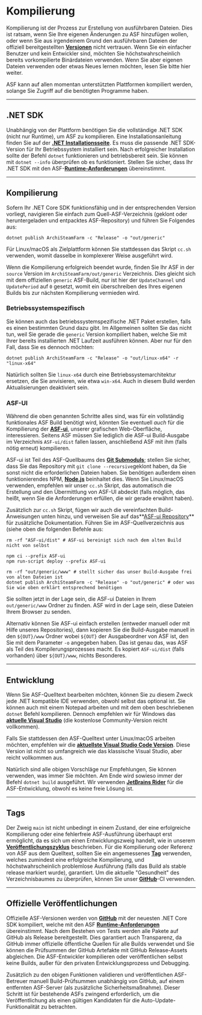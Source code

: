 # Kompilierung

Kompilierung ist der Prozess zur Erstellung von ausführbaren Dateien. Dies ist ratsam, wenn Sie Ihre eigenen Änderungen zu ASF hinzufügen wollen, oder wenn Sie aus irgendeinem Grund den ausführbaren Dateien der offiziell bereitgestellten **[Versionen](https://github.com/JustArchiNET/ArchiSteamFarm/releases)** nicht vertrauen. Wenn Sie ein einfacher Benutzer und kein Entwickler sind, möchten Sie höchstwahrscheinlich bereits vorkompilierte Binärdateien verwenden. Wenn Sie aber eigenen Dateien verwenden oder etwas Neues lernen möchten, lesen Sie bitte hier weiter.

ASF kann auf allen momentan unterstützten Plattformen kompiliert werden, solange Sie Zugriff auf die benötigten Programme haben.

---

## .NET SDK

Unabhängig von der Plattform benötigen Sie die vollständige .NET SDK (nicht nur Runtime), um ASF zu kompilieren. Eine Installationsanleitung finden Sie auf der **[.NET Installationsseite](https://dotnet.microsoft.com/download)**. Es muss die passende .NET SDK-Version für Ihr Betriebssystem installiert sein. Nach erfolgreicher Installation sollte der Befehl `dotnet` funktionieren und betriebsbereit sein. Sie können mit `dotnet --info` überprüfen ob es funktioniert. Stellen Sie sicher, dass Ihr .NET SDK mit den ASF-**[Runtime-Anforderungen](https://github.com/JustArchiNET/ArchiSteamFarm/wiki/Compatibility-de-DE#runtime-anforderungen)** übereinstimmt.

---

## Kompilierung

Sofern Ihr .NET Core SDK funktionsfähig und in der entsprechenden Version vorliegt, navigieren Sie einfach zum Quell-ASF-Verzeichnis (geklont oder heruntergeladen und entpacktes ASF-Repository) und führen Sie Folgendes aus:

```shell
dotnet publish ArchiSteamFarm -c "Release" -o "out/generic"
```

Für Linux/macOS als Zielplattform können Sie stattdessen das Skript `cc.sh` verwenden, womit dasselbe in komplexerer Weise ausgeführt wird.

Wenn die Kompilierung erfolgreich beendet wurde, finden Sie Ihr ASF in der `source` Version im `ArchiSteamFarm/out/generic` Verzeichnis. Dies gleicht sich mit dem offiziellen `generic` ASF-Build, nur ist hier der `UpdateChannel` und `UpdatePeriod` auf `0` gesetzt, womit ein überschreiben des Ihres eigenen Builds bis zur nächsten Kompilierung vermieden wird.

### Betriebssystemspezifisch

Sie können auch das betriebssystemspezifische .NET Paket erstellen, falls es einen bestimmten Grund dazu gibt. Im Allgemeinen sollten Sie das nicht tun, weil Sie gerade die `generic` Version kompiliert haben, welche Sie mit Ihrer bereits installierten .NET Laufzeit ausführen können. Aber nur für den Fall, dass Sie es dennoch möchten:

```shell
dotnet publish ArchiSteamFarm -c "Release" -o "out/linux-x64" -r "linux-x64"
```

Natürlich sollten Sie `linux-x64` durch eine Betriebssystemarchitektur ersetzen, die Sie anvisieren, wie etwa `win-x64`. Auch in diesem Build werden Aktualisierungen deaktiviert sein.

### ASF-UI

Während die oben genannten Schritte alles sind, was für ein vollständig funktionales ASF Build benötigt wird, könnten Sie eventuell *auch* für die Kompilierung der **[ASF-ui](https://github.com/JustArchiNET/ArchiSteamFarm/wiki/IPC#asf-ui)**, unserer grafischen Web-Oberfläche, interessieren. Seitens ASF müssen Sie lediglich die ASF-ui Build-Ausgabe im Verzeichnis `ASF-ui/dist` fallen lassen, anschließend ASF mit ihm (falls nötig erneut) kompilieren.

ASF-ui ist Teil des ASF-Quellbaums des **[Git Submoduls](https://git-scm.com/book/en/v2/Git-Tools-Submodules)**; stellen Sie sicher, dass Sie das Repository mit `git clone --recursive`geklont haben, da Sie sonst nicht die erforderlichen Dateien haben. Sie benötigen außerdem einen funktionierendes NPM, **[Node.js](https://nodejs.org)** beinhaltet dies. Wenn Sie Linux/macOS verwenden, empfehlen wir unser `cc.sh` Skript, das automatisch die Erstellung und den Übermittlung von ASF-UI abdeckt (falls möglich, das heißt, wenn Sie die Anforderungen erfüllen, die wir gerade erwähnt haben).

Zusätzlich zur `cc.sh` Skript, fügen wir auch die vereinfachten Build-Anweisungen unten hinzu, und verweisen Sie auf das**[ASF-ui Repository](https://github.com/JustArchiNET/ASF-ui)** für zusätzliche Dokumentation. Führen Sie im ASF-Quellverzeichnis aus (siehe oben die folgenden Befehle aus:

```shell
rm -rf "ASF-ui/dist" # ASF-ui bereinigt sich nach dem alten Build nicht von selbst

npm ci --prefix ASF-ui
npm run-script deploy --prefix ASF-ui

rm -rf "out/generic/www" # stellt sicher das unser Build-Ausgabe frei von alten Dateien ist
dotnet publish ArchiSteamFarm -c "Release" -o "out/generic" # oder was Sie wie oben erklärt entsprechend benötigen
```

Sie sollten jetzt in der Lage sein, die ASF-ui Dateien in Ihrem `out/generic/www` Ordner zu finden. ASF wird in der Lage sein, diese Dateien Ihrem Browser zu senden.

Alternativ können Sie ASF-ui einfach erstellen (entweder manuell oder mit Hilfe unseres Repositories), dann kopieren Sie die Build-Ausgabe manuell in den `${OUT}/www` Ordner wobei `${OUT}` der Ausgabeordner von ASF ist, den Sie mit dem Parameter `-o` angegeben haben. Das ist genau das, was ASF als Teil des Kompilerungsprozesses macht. Es kopiert `ASF-ui/dist` (falls vorhanden) über `${OUT}/www`, nichts Besonderes.

---

## Entwicklung

Wenn Sie ASF-Quelltext bearbeiten möchten, können Sie zu diesem Zweck jede .NET kompatible IDE verwenden, obwohl selbst das optional ist. Sie können auch mit einem Notepad arbeiten und mit dem oben beschriebenen `dotnet` Befehl kompilieren. Dennoch empfehlen wir für Windows das **[aktuelle Visual Studio](https://visualstudio.microsoft.com/downloads)** (die kostenlose Community-Version reicht vollkommen).

Falls Sie stattdessen den ASF-Quelltext unter Linux/macOS arbeiten möchten, empfehlen wir die **[aktuellste Visual Studio Code Version](https://code.visualstudio.com/download)**. Diese Version ist nicht so umfangreich wie das klassische Visual Studio, aber reicht vollkommen aus.

Natürlich sind alle obigen Vorschläge nur Empfehlungen, Sie können verwenden, was immer Sie möchten. Am Ende wird sowieso immer der Befehl `dotnet build` ausgeführt. Wir verwenden **[JetBrains Rider](https://www.jetbrains.com/rider)** für die ASF-Entwicklung, obwohl es keine freie Lösung ist.

---

## Tags

Der Zweig `main` ist nicht unbedingt in einem Zustand, der eine erfolgreiche Kompilierung oder eine fehlerfreie ASF-Ausführung überhaupt erst ermöglicht, da es sich um einen Entwicklungszweig handelt, wie in unserem **[Veröffentlichungszyklus](https://github.com/JustArchiNET/ArchiSteamFarm/wiki/Release-cycle-de-DE)** beschrieben. Für die Kompilierung oder Referenz von ASF aus dem Quelltext, sollten Sie ein angemessenes **[Tag](https://github.com/JustArchiNET/ArchiSteamFarm/tags)** verwenden, welches zumindest eine erfolgreiche Kompilierung, und höchstwahrscheinlich problemlose Ausführung (falls das Build als stable release markiert wurde), garantiert. Um die aktuelle "Gesundheit" des Verzeichnisbaumes zu überprüfen, können Sie unser **[GitHub](https://github.com/JustArchiNET/ArchiSteamFarm/actions/workflows/ci.yml?query=branch%3Amain)**-CI verwenden.

---

## Offizielle Veröffentlichungen

Offizielle ASF-Versionen werden von **[GitHub](https://github.com/JustArchiNET/ArchiSteamFarm/actions)** mit der neuesten .NET Core SDK kompiliert, welche mit den ASF **[Runtime-Anforderungen](https://github.com/JustArchiNET/ArchiSteamFarm/wiki/Compatibility-de-DE#runtime-anforderungen)** übereinstimmt. Nach dem Bestehen von Tests werden alle Pakete auf GitHub als Release bereitgestellt. Dies garantiert auch Transparenz, da GitHub immer offizielle öffentliche Quellen für alle Builds verwendet und Sie können die Prüfsummen der GitHub Artefakte mit GitHub Release-Assets abgleichen. Die ASF-Entwickler kompilieren oder veröffentlichen selbst keine Builds, außer für den privaten Entwicklungsprozess und Debugging.

Zusätzlich zu den obigen Funktionen validieren und veröffentlichen ASF-Betreuer manuell Build-Prüfsummen unabhängig von GitHub, auf einem entfernten ASF-Server (als zusätzliche Sicherheitsmaßnahme). Dieser Schritt ist für bestehende ASFs zwingend erforderlich, um die Veröffentlichung als einen gültigen Kandidaten für die Auto-Update-Funktionalität zu betrachten.